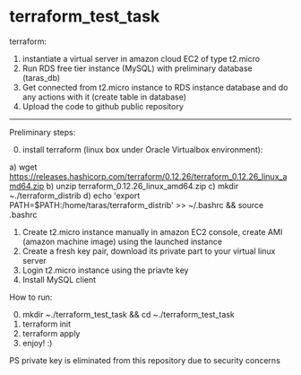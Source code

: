 # terraform_test_task

terraform: 
1) instantiate a virtual server in amazon cloud EC2 of type t2.micro 
2) Run RDS free tier instance (MySQL) with preliminary database (taras_db)
3) Get connected from t2.micro instance to RDS instance database and do any actions with it (create table in database)
4) Upload the code to github public repository

---

Preliminary steps:

0) install terraform (linux box under Oracle Virtualbox environment): 

a) wget https://releases.hashicorp.com/terraform/0.12.26/terraform_0.12.26_linux_amd64.zip
b) unzip terraform_0.12.26_linux_amd64.zip
c) mkdir ~./terraform_distrib
d) echo 'export PATH=$PATH:/home/taras/terraform_distrib' >> ~/.bashrc && source .bashrc

1) Create t2.micro instance manually in amazon EC2  console, create AMI (amazon machine image) using the launched instance
2) Create a fresh key pair, download its private part to your virtual linux server
3) Login t2.micro instance using the priavte key
4) Install MySQL client


How to run:

0) mkdir ~./terraform_test_task && cd ~./terraform_test_task
1) terraform init
2) terraform apply
3) enjoy! :)

PS private key is eliminated from this repository due to security concerns


